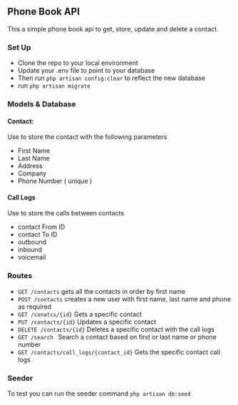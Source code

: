 ## Phone Book API

This a simple phone book api to get, store, update and delete a contact. 

### Set Up

* Clone the repo to your local environment
* Update your .env file to point to your database
* Then run ```php artisan config:clear``` to reflect the new database
* run ```php artisan migrate```
### Models & Database

#### Contact: 
Use to store the contact with the following parameters
* First Name
* Last Name
* Address
* Company
* Phone Number ( unique )


#### Call Logs
Use to store the calls between contacts

* contact From ID
* contact To ID
* outbound 
* inbound 
* voicemail 

### Routes

* ```GET /contacts``` gets all the contacts in order by first name
* ```POST /contacts```  creates a new user with first name, last name and phone as required
* ```GET /conatcs/{id}``` Gets a specific contact
* ```PUT /contacts/{id}``` Updates a specific contact
* ```DELETE /contacts/{id}``` Deletes a specific contact with the call logs
* ```GET /search ``` Search a contact based on first or last name or phone number
* ```GET /contacts/call_logs/{contact_id}``` Gets the specific contact call logs

### Seeder

To test you can run the seeder command
```php artisan db:seed```
